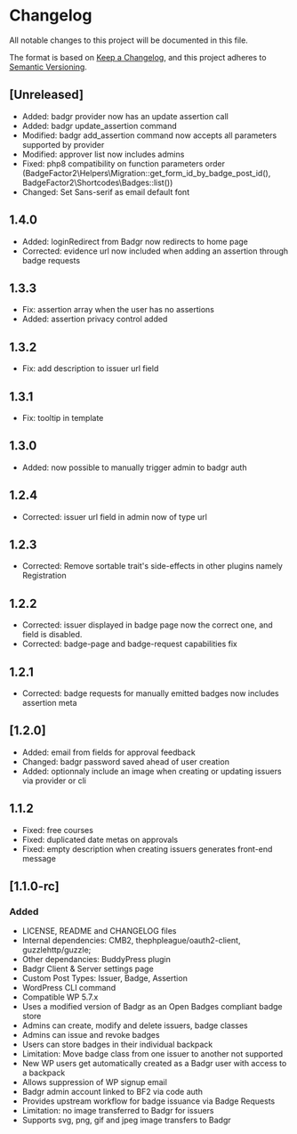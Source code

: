 # Changelog

All notable changes to this project will be documented in this file.

The format is based on [Keep a Changelog](https://keepachangelog.com/en/1.0.0/),
and this project adheres to [Semantic Versioning](https://semver.org/spec/v2.0.0.html).

## [Unreleased]

- Added: badgr provider now has an update assertion call
- Added: badgr update_assertion command
- Modified: badgr add_assertion command now accepts all parameters supported by provider
- Modified: approver list now includes admins
- Fixed: php8 compatibility on function parameters order (BadgeFactor2\Helpers\Migration::get_form_id_by_badge_post_id(), BadgeFactor2\Shortcodes\Badges::list())
- Changed: Set Sans-serif as email default font

## 1.4.0

- Added: loginRedirect from Badgr now redirects to home page
- Corrected: evidence url now included when adding an assertion through badge requests


## 1.3.3

- Fix: assertion array when the user has no assertions
- Added: assertion privacy control added

## 1.3.2

- Fix: add description to issuer url field

## 1.3.1

- Fix: tooltip in template

## 1.3.0

- Added: now possible to manually trigger admin to badgr auth

## 1.2.4

- Corrected: issuer url field in admin now of type url

## 1.2.3

- Corrected: Remove sortable trait's side-effects in other plugins namely Registration

## 1.2.2

- Corrected: issuer displayed in badge page now the correct one, and field is disabled.
- Corrected: badge-page and badge-request capabilities fix

## 1.2.1

- Corrected: badge requests for manually emitted badges now includes assertion meta

## [1.2.0]

- Added: email from fields for approval feedback
- Changed: badgr password saved ahead of user creation
- Added: optionnaly include an image when creating or updating issuers via provider or cli


## 1.1.2

- Fixed: free courses
- Fixed: duplicated date metas on approvals
- Fixed: empty description when creating issuers generates front-end message

## [1.1.0-rc]

### Added

- LICENSE, README and CHANGELOG files
- Internal dependencies: CMB2, thephpleague/oauth2-client, guzzlehttp/guzzle;
- Other dependancies: BuddyPress plugin
- Badgr Client & Server settings page
- Custom Post Types: Issuer, Badge, Assertion
- WordPress CLI command
- Compatible WP 5.7.x
- Uses a modified version of Badgr as an Open Badges compliant badge store
- Admins can create, modify and delete issuers, badge classes
- Admins can issue and revoke badges 
- Users can store badges in their individual backpack
- Limitation: Move badge class from one issuer to another not supported
- New WP users get automatically created as a Badgr user with access to a backpack
- Allows suppression of WP signup email
- Badgr admin account linked to BF2 via code auth
- Provides upstream workflow for badge issuance via Badge Requests
- Limitation: no image transferred to Badgr for issuers
- Supports svg, png, gif and jpeg image transfers to Badgr


